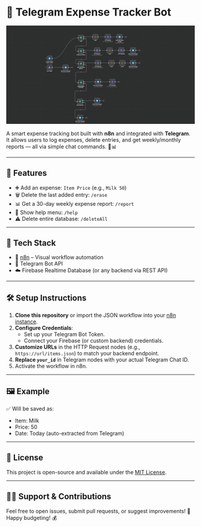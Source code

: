 # 💸 Telegram Expense Tracker Bot
![Expense Tracker Demo](/assets/n8n_demo.png)


A smart expense tracking bot built with **n8n** and integrated with **Telegram**. It allows users to log expenses, delete entries, and get weekly/monthly reports — all via simple chat commands. 💬📊

---

## 🚀 Features

- ➕ Add an expense: `Item Price` (e.g., `Milk 50`)
- 🗑️ Delete the last added entry: `/erase`
- 📊 Get a 30-day weekly expense report: `/report`
- 🧾 Show help menu: `/help`
- ⚠️ Delete entire database: `/deleteAll`

---

## 🔧 Tech Stack

- 🧠 [n8n](https://n8n.io/) – Visual workflow automation
- 📡 Telegram Bot API
- ☁️ Firebase Realtime Database (or any backend via REST API)

---

## 🛠️ Setup Instructions

1. **Clone this repository** or import the JSON workflow into your [n8n instance](https://docs.n8n.io/hosting/overview/).
2. **Configure Credentials**:
   - Set up your Telegram Bot Token.
   - Connect your Firebase (or custom backend) credentials.
3. **Customize URLs** in the HTTP Request nodes (e.g., `https://url/items.json`) to match your backend endpoint.
4. **Replace `your_id`** in Telegram nodes with your actual Telegram Chat ID.
5. Activate the workflow in n8n.

---
## 🖼️ Example
✅ Will be saved as:

- Item: Milk  
- Price: 50  
- Date: Today (auto-extracted from Telegram)

---

## 📎 License

This project is open-source and available under the [MIT License](LICENSE).

---

## 🙋‍♂️ Support & Contributions

Feel free to open issues, submit pull requests, or suggest improvements! 🤝  
Happy budgeting! 💰



